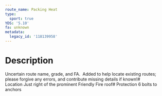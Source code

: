 ```yaml
---
route_name: Packing Heat
type:
  sport: true
YDS: '5.10'
fa: unknown
metadata:
  legacy_id: '118139958'
---
```

# Description
Uncertain route name, grade, and FA.  Added to help locate existing routes; please forgive any errors, and contribute missing details if known!# Location
Just right of the prominent Friendly Fire roof# Protection
6 bolts to anchors